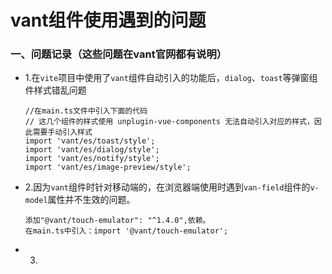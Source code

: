 # vant组件使用遇到的问题

### 一、问题记录（这些问题在vant官网都有说明）

* 1.在`vite`项目中使用了`vant`组件自动引入的功能后，`dialog`、`toast`等弹窗组件样式错乱问题
    ```
    //在main.ts文件中引入下面的代码
    // 这几个组件的样式使用 unplugin-vue-components 无法自动引入对应的样式，因此需要手动引入样式
    import 'vant/es/toast/style';
    import 'vant/es/dialog/style';
    import 'vant/es/notify/style';
    import 'vant/es/image-preview/style';
    ```
* 2.因为`vant`组件时针对移动端的，在浏览器端使用时遇到`van-field`组件的`v-model`属性并不生效的问题。
  ```
  添加"@vant/touch-emulator": "^1.4.0",依赖。
  在main.ts中引入：import '@vant/touch-emulator';
  ```
* 3.
